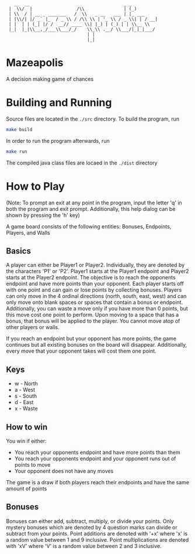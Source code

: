 ```
   __  __                                    _ _     
 |  \\/  |                 /\\               | (_)    
 | \\  / | __ _ _______   /  \\   _ __   ___ | |_ ___ 
 | |\\/| |/ _` |_  / _ \\ / /\\ \\ | '_ \\ / _ \\| | / __|
 | |  | | (_| |/ /  __// ____ \\| |_) | (_) | | \\__ \\
 |_|  |_|\\__,_/___\\___/_/    \\_\\ .__/ \\___/|_|_|___/
                               | |                  
                               |_|                  
```

# Mazeapolis
A decision making game of chances

# Building and Running
Source files are located in the `./src` directory. To build the program, run
```bash
make build
```
In order to run the program afterwards, run
```bash
make run
```

The compiled java class files are locaed in the `./dist` directory

# How to Play
(Note: To prompt an exit at any point in the program, input the letter 'q' in both the program and exit prompt. Additionally, this help dialog can be shown by pressing the 'h' key)

A game board consists of the following entities: Bonuses, Endpoints, Players, and Walls

## Basics
A player can either be Player1 or Player2. Individually, they are denoted by the characters 'P1' or 'P2'. Player1 starts at the Player1 endpoint and Player2 starts at the Player2 endpoint. The objective is to reach the opponents endpoint and have more points than your opponent. Each player starts off with one point and can gain or lose points by collecting bonuses. Players can only move in the 4 ordinal directions (north, south, east, west) and can only move onto blank spaces or spaces that contain a bonus or endpoint. Additionally, you can waste a move only if you have more than 0 points, but this move cost one point to perform. Upon moving to a space that has a bonus, that bonus will be applied to the player. You cannot move atop of other players or walls.


If you reach an endpoint but your opponent has more points, the game continues but all existing bonuses on the board will disappear. Additionally, every move that your opponent takes will cost them one point.

## Keys
- w - North
- a - West
- s - South
- d - East
- x - Waste

## How to win
You win if either:
- You reach your opponents endpoint and have more points than them
- You reach your opponents endpoint and your opponent runs out of points to move
- Your opponent does not have any moves

The game is a draw if both players reach their endpoints and have the same amount of points

## Bonuses
Bonuses can either add, subtract, multiply, or divide your points. Only mystery bonuses which are denoted by 4 question marks can divide or subtract from your points. Point additions are denoted with '+x' where 'x' is a random value between 1 and 9 inclusive. Point multiplications are denoted with 'xV' where 'V' is a random value between 2 and 3 inclusive.
